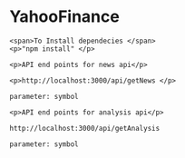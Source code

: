 # YahooFinance

    <span>To Install dependecies </span>
    <p>"npm install" </p>
    
    <p>API end points for news api</p>

    <p>http://localhost:3000/api/getNews </p>

    parameter: symbol

    <p>API end points for analysis api</p>

    http://localhost:3000/api/getAnalysis
    
    parameter: symbol

